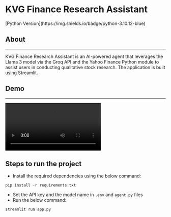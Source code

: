 <h1>KVG Finance Research Assistant</h1>
[Python Version](https://img.shields.io/badge/python-3.10.12-blue)

## About
---
KVG Finance Research Assistant is an AI-powered agent that leverages the Llama 3 model via the Groq API and the Yahoo Finance Python module to assist users in conducting qualitative stock research. The application is built using Streamlit.

## Demo
---
<video controls src="https://github.com/venugopalkadamba/finance_research_agent/blob/main/assets/application_demo.mp4" title="Title"></video>

## Steps to run the project
- Install the required dependencies using the below command:
```
pip install -r requirements.txt
```

- Set the API key and the model name in ```.env``` and ```agent.py``` files
- Run the below command:
```
streamlit run app.py
```